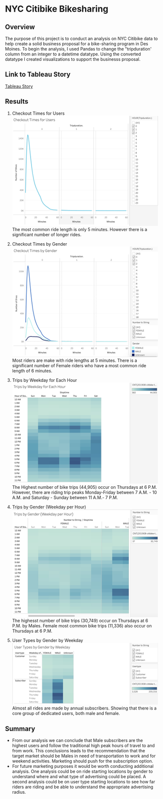 # NYC Citibike Bikesharing

## Overview
The purpose of this project is to conduct an analysis on NYC Citibike data to help create a solid business proposal for a bike-sharing program in Des Moines. 
To begin the analysis, I used Pandas to change the "tripduration' column from an integer to a datetime datatype. Using the converted datatype I created visualizations to support the businesss proposal. 

## Link to Tableau Story
[Tableau Story](https://public.tableau.com/app/profile/alejandra.magana/vizhome/NYCCitibikeChallenge_16408272086330/Story1?publish=yes)

## Results
1. Checkout Times for Users
![Checkout_Times_for_Users.jpg](images/Checkout_Times_for_Users.jpg)
The most common ride length is only 5 minutes. However there is a significant number of longer rides. 

2. Checkout Times by Gender
![Checkout_Times_by_Gender.jpg](images/Checkout_Times_by_Gender.jpg)
Most riders are make with ride lengths at 5 minutes. There is a significant number of Female riders who have a most common ride length of 6 minutes. 

3. Trips by Weekday for Each Hour
![Trips_by_Weekday_for_Each_Hour.jpg](images/Trips_by_Weekday_for_Each_Hour.jpg)
The Highest number of bike trips (44,905) occur on Thursdays at 6 P.M. However, there are riding trip peaks Monday-Friday between 7 A.M. - 10 A.M. and Saturday - Sunday between 11 A.M.- 7 P.M. 

4. Trips by Gender (Weekday per Hour)
![Trips_by_Gender_(Weekday-per-Hour).jpg](images/Trips_by_Gender_(Weekday-per-Hour).jpg)
The highesst number of bike trips (30,749) occur on Thursdays at 6 P.M. by Males. Female most common bike trips (11,336) also occur on Thursdays at 6 P.M.

5. User Types by Gender by Weekday
![User_Types_by_Gender_by_Weekday.jpg](images/User_Types_by_Gender_by_Weekday.jpg)
Almost all rides are made by annual subscribers. Showing that there is a core group of dedicated users, both male and female.

## Summary
- From our analysis we can conclude that Male subscribers are the highest users and follow the traditional high peak hours of travel to and from work. This conclusions leads to the recommendation that the target market should be Males in need of transportation to work and for weekend activities. Marketing should push for the subscription option.
- For future marketing purposes it would be worth conducting additional analysis. One analysis could be on ride starting locations by gender to understand where and what type of advertising could be placed. A second analysis could be on user type starting locations to see how far riders are riding and be able to understand the appropriate advertising radius. 
